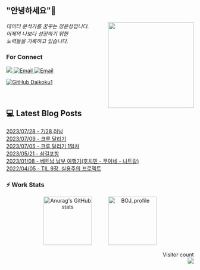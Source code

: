 
<h2> "안녕하세요"👋 </h2>
<img align='right' src="https://user-images.githubusercontent.com/50973778/144942576-b2f10b31-e628-43e4-b7da-3cc2144a5b73.gif" width="230">
<p><em> 데이터 분석가를 꿈꾸는 정윤성입니다.</br> 어제의 나보다 성장하기 위한 </br> 노력들을 기록하고 있습니다.</em></p>

### For Connect
<a href="https://blog.naver.com/jjys9047" target="_blank"><img src="https://img.shields.io/badge/-BLOG-brightgreen?style=flat-square&logo=Bloglovin&logoColor=white">
<a href="https://mail.google.com/mail/?view=cm&amp;fs=1&amp;to=jys9047@gmail.com" target="_blank"><img src="https://img.shields.io/badge/-Gmail-c14438?style=flat-square&logo=Gmail&logoColor=white" alt="Email">
<a href="mailto:jjys9047@naver.com" target="_blank"><img src="https://img.shields.io/badge/-Naver-brightgreen?style=flat-square&logo=Naver&logoColor=white" alt="Email">

[![GitHub Daikoku1](https://img.shields.io/github/followers/Daikoku1?label=follow&style=social)](https://github.com/Daikoku1)

</br>

## 💻 Latest Blog Posts
[2023/07/28 - 7/28 러닝](https://blog.naver.com/jjys9047/223168901114) <br>
[2023/07/09 - 크루 달리기](https://blog.naver.com/jjys9047/223151285457) <br>
[2023/07/05 - 크루 달리기 1일차](https://blog.naver.com/jjys9047/223148053581) <br>
[2023/05/21 - 삼길포항](https://blog.naver.com/jjys9047/223107628322) <br>
[2023/01/08 - 베트남 남부 여행기(호치민 - 무이네 - 나트랑)](https://blog.naver.com/jjys9047/222978521362) <br>
[2022/04/05 - TIL 9장. 실용주의 프로젝트](https://blog.naver.com/jjys9047/222692879276) <br>


### ⚡ Work Stats
<p align = 'center'>
  <img src="https://github-readme-stats.vercel.app/api?username=Daikoku1&show_icons=true&theme=midnight-purple" alt="Anurag's GitHub stats" height="130" hspace="20"/>
  <img src="http://mazassumnida.wtf/api/v2/generate_badge?boj=jys9047" alt="BOJ_profile" height="130" hspace="20"/>
</p>

<p align="right"> 
  Visitor count<br>
  <img src="https://profile-counter.glitch.me/Daikoku1/count.svg" />
</p>
